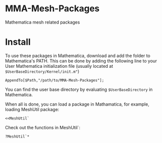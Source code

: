 # MMA-Mesh-Packages
Mathematica mesh related packages

# Install
To use these packages in Mathematica, download and add the folder to Mathematica's PATH. This can be done by adding
the following line to your User Mathematica initialization file (usually located at `$UserBaseDirectory/Kernel/init.m"`)
```
AppendTo[$Path,"/path/to/MMA-Mesh-Packages"];
```
You can find the user base directory by evaluating `$UserBaseDirectory` in Mathematica.

When all is done, you can load a package in Mathamatica, for example, loading MeshUtil package:
```
<<MeshUtil`
```
Check out the functions in MeshUtil`:
```
?MeshUtil`*
```
